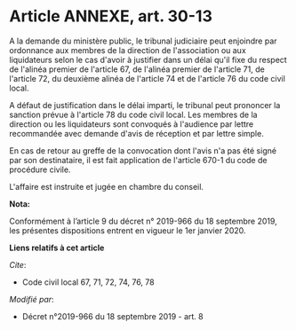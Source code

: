 # Article ANNEXE, art. 30-13

A la demande du ministère public, le tribunal judiciaire peut enjoindre par ordonnance aux membres de la direction de
l'association ou aux liquidateurs selon le cas d'avoir à justifier dans un délai qu'il fixe du respect de l'alinéa premier de
l'article 67, de l'alinéa premier de l'article 71, de l'article 72, du deuxième alinéa de l'article 74 et de l'article 76 du
code civil local.

A défaut de justification dans le délai imparti, le tribunal peut prononcer la sanction prévue à l'article 78 du code civil
local. Les membres de la direction ou les liquidateurs sont convoqués à l'audience par lettre recommandée avec demande d'avis
de réception et par lettre simple.

En cas de retour au greffe de la convocation dont l'avis n'a pas été signé par son destinataire, il est fait application de
l'article 670-1 du code de procédure civile.

L'affaire est instruite et jugée en chambre du conseil.

**Nota:**

Conformément à l’article 9 du décret n° 2019-966 du 18 septembre 2019, les présentes dispositions entrent en vigueur le 1er
janvier 2020.

**Liens relatifs à cet article**

_Cite_:

  - Code civil local 67, 71, 72, 74, 76, 78

_Modifié par_:

  - Décret n°2019-966 du 18 septembre 2019 - art. 8
